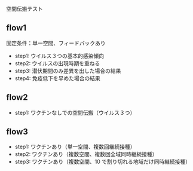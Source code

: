 空間伝搬テスト

## flow1

固定条件：単一空間、フィードバックあり

- step1: ウイルス３つの基本的感染傾向
- step2: ウイルスの出現時期を重ねる
- step3: 潜伏期間のみ差異を出した場合の結果
- step4: 免疫低下を早めた場合の結果

## flow2

- step1: ワクチンなしでの空間伝搬（ウイルス３つ）

## flow3

- step1: ワクチンあり（単一空間、複数回継続接種）
- step2: ワクチンあり（複数空間、複数回全域同時継続接種）
- step3: ワクチンあり（複数空間、10 で割り切れる地域だけ同時継続接種）

